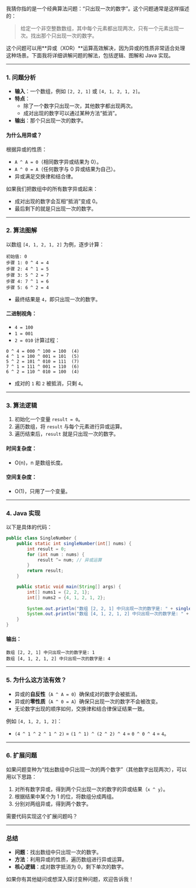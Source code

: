 我猜你指的是一个经典算法问题：“只出现一次的数字”。这个问题通常是这样描述的：

> 给定一个非空整数数组，其中每个元素都出现两次，只有一个元素出现一次。找出那个只出现一次的数字。

这个问题可以用**异或（XOR）**运算高效解决，因为异或的性质非常适合处理这种场景。下面我将详细讲解问题的解法，包括逻辑、图解和 Java 实现。

---

### 1. 问题分析
- **输入**：一个数组，例如 `[2, 2, 1]` 或 `[4, 1, 2, 1, 2]`。
- **特点**：
    - 除了一个数字只出现一次，其他数字都出现两次。
    - 成对出现的数字可以通过某种方法“抵消”。
- **输出**：那个只出现一次的数字。

#### 为什么用异或？
根据异或的性质：
- `A ^ A = 0`（相同数字异或结果为 0）。
- `A ^ 0 = A`（任何数字与 0 异或结果为自己）。
- 异或满足交换律和结合律。

如果我们把数组中的所有数字异或起来：
- 成对出现的数字会互相“抵消”变成 0。
- 最后剩下的就是只出现一次的数字。

---

### 2. 算法图解
以数组 `[4, 1, 2, 1, 2]` 为例，逐步计算：
```
初始值: 0
步骤 1: 0 ^ 4 = 4
步骤 2: 4 ^ 1 = 5
步骤 3: 5 ^ 2 = 7
步骤 4: 7 ^ 1 = 6
步骤 5: 6 ^ 2 = 4
```
- 最终结果是 `4`，即只出现一次的数字。

#### 二进制视角：
- `4 = 100`
- `1 = 001`
- `2 = 010`
  计算过程：
```
0 ^ 4 = 000 ^ 100 = 100  (4)
4 ^ 1 = 100 ^ 001 = 101  (5)
5 ^ 2 = 101 ^ 010 = 111  (7)
7 ^ 1 = 111 ^ 001 = 110  (6)
6 ^ 2 = 110 ^ 010 = 100  (4)
```
- 成对的 `1` 和 `2` 被抵消，只剩 `4`。

---

### 3. 算法逻辑
1. 初始化一个变量 `result = 0`。
2. 遍历数组，将 `result` 与每个元素进行异或运算。
3. 遍历结束后，`result` 就是只出现一次的数字。

#### 时间复杂度：
- O(n)，n 是数组长度。
#### 空间复杂度：
- O(1)，只用了一个变量。

---

### 4. Java 实现
以下是具体的代码：

```java
public class SingleNumber {
    public static int singleNumber(int[] nums) {
        int result = 0;
        for (int num : nums) {
            result ^= num; // 异或运算
        }
        return result;
    }

    public static void main(String[] args) {
        int[] nums1 = {2, 2, 1};
        int[] nums2 = {4, 1, 2, 1, 2};
        
        System.out.println("数组 [2, 2, 1] 中只出现一次的数字是: " + singleNumber(nums1)); // 输出: 1
        System.out.println("数组 [4, 1, 2, 1, 2] 中只出现一次的数字是: " + singleNumber(nums2)); // 输出: 4
    }
}
```

#### 输出：
```
数组 [2, 2, 1] 中只出现一次的数字是: 1
数组 [4, 1, 2, 1, 2] 中只出现一次的数字是: 4
```

---

### 5. 为什么这方法有效？
- 异或的**自反性**（`A ^ A = 0`）确保成对的数字会被抵消。
- 异或的**零性质**（`A ^ 0 = A`）确保只出现一次的数字不会被改变。
- 无论数字出现的顺序如何，交换律和结合律保证结果一致。

例如 `[4, 1, 2, 1, 2]`：
- `(4 ^ 1 ^ 2 ^ 1 ^ 2)` = `(1 ^ 1) ^ (2 ^ 2) ^ 4` = `0 ^ 0 ^ 4` = `4`。

---

### 6. 扩展问题
如果问题变种为“找出数组中只出现一次的两个数字”（其他数字出现两次），可以用以下思路：
1. 对所有数字异或，得到两个只出现一次的数字的异或结果（`x ^ y`）。
2. 根据结果中某个为 1 的位，将数组分成两组。
3. 分别对两组异或，得到两个数字。

需要代码实现这个扩展问题吗？

---

### 总结
- **问题**：找出数组中只出现一次的数字。
- **方法**：利用异或的性质，遍历数组进行异或运算。
- **核心逻辑**：成对数字抵消为 0，剩下单次的数字。

如果你有其他疑问或想深入探讨变种问题，欢迎告诉我！